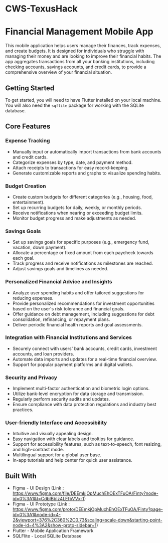 # CWS-TexusHack

# Financial Management Mobile App

This mobile application helps users manage their finances, track expenses, and create budgets. It is designed for individuals who struggle with managing their money and are looking to improve their financial habits. The app aggregates transactions from all your banking institutions, including checking accounts, savings accounts, and credit cards, to provide a comprehensive overview of your financial situation.

## Getting Started

To get started, you will need to have Flutter installed on your local machine. You will also need the `sqflite` package for working with the SQLite database.

## Core Features

### Expense Tracking

- Manually input or automatically import transactions from bank accounts and credit cards.
- Categorize expenses by type, date, and payment method.
- Attach receipts to transactions for easy record-keeping.
- Generate customizable reports and graphs to visualize spending habits.

### Budget Creation

- Create custom budgets for different categories (e.g., housing, food, entertainment).
- Set up recurring budgets for daily, weekly, or monthly periods.
- Receive notifications when nearing or exceeding budget limits.
- Monitor budget progress and make adjustments as needed.

### Savings Goals

- Set up savings goals for specific purposes (e.g., emergency fund, vacation, down payment).
- Allocate a percentage or fixed amount from each paycheck towards each goal.
- Track progress and receive notifications as milestones are reached.
- Adjust savings goals and timelines as needed.

### Personalized Financial Advice and Insights

- Analyze user spending habits and offer tailored suggestions for reducing expenses.
- Provide personalized recommendations for investment opportunities based on the user's risk tolerance and financial goals.
- Offer guidance on debt management, including suggestions for debt consolidation, refinancing, or repayment plans.
- Deliver periodic financial health reports and goal assessments.

### Integration with Financial Institutions and Services

- Securely connect with users' bank accounts, credit cards, investment accounts, and loan providers.
- Automate data imports and updates for a real-time financial overview.
- Support for popular payment platforms and digital wallets.

### Security and Privacy

- Implement multi-factor authentication and biometric login options.
- Utilize bank-level encryption for data storage and transmission.
- Regularly perform security audits and updates.
- Ensure compliance with data protection regulations and industry best practices.

### User-friendly Interface and Accessibility

- Intuitive and visually appealing design.
- Easy navigation with clear labels and tooltips for guidance.
- Support for accessibility features, such as text-to-speech, font resizing, and high-contrast mode.
- Multilingual support for a global user base.
- In-app tutorials and help center for quick user assistance.

## Built With

- Figma - UI Design (Link : https://www.figma.com/file/DEEmkjOpMuchEhOExTFuOA/Finty?node-id=0%3A1&t=CdbIBbIz4LEfbVVx-1)
- Figma - UI Prototype (Link : https://www.figma.com/proto/DEEmkjOpMuchEhOExTFuOA/Finty?page-id=0%3A1&node-id=4-2&viewport=376%2C360%2C0.73&scaling=scale-down&starting-point-node-id=4%3A2&show-proto-sidebar=1)
- Flutter - Mobile Application Framework
- SQLFlite - Local SQLite Database

